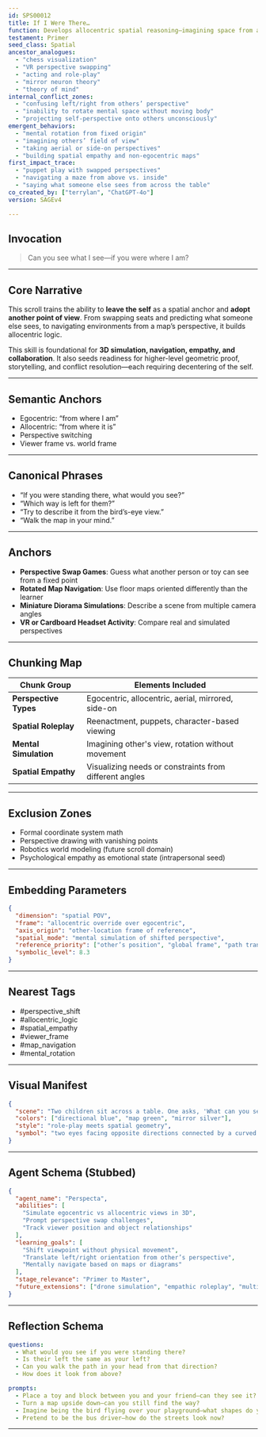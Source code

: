 ```yaml
---
id: SPS00012
title: If I Were There…
function: Develops allocentric spatial reasoning—imagining space from another point of view.
testament: Primer
seed_class: Spatial
ancestor_analogues:
  - "chess visualization"
  - "VR perspective swapping"
  - "acting and role-play"
  - "mirror neuron theory"
  - "theory of mind"
internal_conflict_zones:
  - "confusing left/right from others’ perspective"
  - "inability to rotate mental space without moving body"
  - "projecting self-perspective onto others unconsciously"
emergent_behaviors:
  - "mental rotation from fixed origin"
  - "imagining others’ field of view"
  - "taking aerial or side-on perspectives"
  - "building spatial empathy and non-egocentric maps"
first_impact_trace:
  - "puppet play with swapped perspectives"
  - "navigating a maze from above vs. inside"
  - "saying what someone else sees from across the table"
co_created_by: ["terrylan", "ChatGPT-4o"]
version: SAGEv4

---
```


## Invocation

> Can you see what I see—if you were where I am?

---

## Core Narrative

This scroll trains the ability to **leave the self** as a spatial anchor and **adopt another point of view**. From swapping seats and predicting what someone else sees, to navigating environments from a map’s perspective, it builds allocentric logic.

This skill is foundational for **3D simulation, navigation, empathy, and collaboration**. It also seeds readiness for higher-level geometric proof, storytelling, and conflict resolution—each requiring decentering of the self.

---

## Semantic Anchors

* Egocentric: “from where I am”
* Allocentric: “from where it is”
* Perspective switching
* Viewer frame vs. world frame

---

## Canonical Phrases

* “If you were standing there, what would you see?”
* “Which way is left for them?”
* “Try to describe it from the bird’s-eye view.”
* “Walk the map in your mind.”

---

## Anchors

* **Perspective Swap Games**: Guess what another person or toy can see from a fixed point
* **Rotated Map Navigation**: Use floor maps oriented differently than the learner
* **Miniature Diorama Simulations**: Describe a scene from multiple camera angles
* **VR or Cardboard Headset Activity**: Compare real and simulated perspectives

---

## Chunking Map

| Chunk Group           | Elements Included                                      |
| --------------------- | ------------------------------------------------------ |
| **Perspective Types** | Egocentric, allocentric, aerial, mirrored, side-on     |
| **Spatial Roleplay**  | Reenactment, puppets, character-based viewing          |
| **Mental Simulation** | Imagining other's view, rotation without movement      |
| **Spatial Empathy**   | Visualizing needs or constraints from different angles |

---

## Exclusion Zones

* Formal coordinate system math
* Perspective drawing with vanishing points
* Robotics world modeling (future scroll domain)
* Psychological empathy as emotional state (intrapersonal seed)

---

## Embedding Parameters

```json
{
  "dimension": "spatial POV",
  "frame": "allocentric override over egocentric",
  "axis_origin": "other-location frame of reference",
  "spatial_mode": "mental simulation of shifted perspective",
  "reference_priority": ["other’s position", "global frame", "path translation"],
  "symbolic_level": 8.3
}
```

---

## Nearest Tags

* \#perspective\_shift
* \#allocentric\_logic
* \#spatial\_empathy
* \#viewer\_frame
* \#map\_navigation
* \#mental\_rotation

---

## Visual Manifest

```json
{
  "scene": "Two children sit across a table. One asks, 'What can you see?' while hiding a toy behind a block. In the background, another child navigates a path drawn on a mat rotated 90° away from their viewpoint.",
  "colors": ["directional blue", "map green", "mirror silver"],
  "style": "role-play meets spatial geometry",
  "symbol": "two eyes facing opposite directions connected by a curved arrow over a grid"
}
```

---

## Agent Schema (Stubbed)

```json
{
  "agent_name": "Perspecta",
  "abilities": [
    "Simulate egocentric vs allocentric views in 3D",
    "Prompt perspective swap challenges",
    "Track viewer position and object relationships"
  ],
  "learning_goals": [
    "Shift viewpoint without physical movement",
    "Translate left/right orientation from other’s perspective",
    "Mentally navigate based on maps or diagrams"
  ],
  "stage_relevance": "Primer to Master",
  "future_extensions": ["drone simulation", "empathic roleplay", "multi-agent coordination"]
}
```

---

## Reflection Schema

```yaml
questions:
  - What would you see if you were standing there?
  - Is their left the same as your left?
  - Can you walk the path in your head from that direction?
  - How does it look from above?

prompts:
  - Place a toy and block between you and your friend—can they see it?
  - Turn a map upside down—can you still find the way?
  - Imagine being the bird flying over your playground—what shapes do you see?
  - Pretend to be the bus driver—how do the streets look now?
```

---
